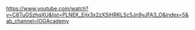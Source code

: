 https://www.youtube.com/watch?v=C8TuGSzhqXU&list=PLNEK_Ejlx3x2zXSjHRKLSc5Jn9vJFA3_O&index=5&ab_channel=IOGAcademy
